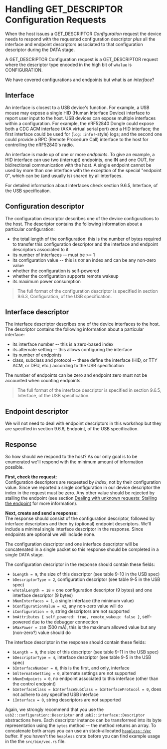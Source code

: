 # Handling GET_DESCRIPTOR Configuration Requests

When the host issues a GET_DESCRIPTOR *Configuration* request the device needs to respond with the requested configuration descriptor *plus* all the interface and endpoint descriptors associated to that configuration descriptor during the DATA stage.

 A GET_DESCRIPTOR Configuration request is a GET_DESCRIPTOR request where the descriptor type encoded in the high bit of `wValue` is CONFIGURATION.

We have covered configurations and endpoints but what is an *interface*?

## Interface

An interface is closest to a USB device's function. For example, a USB mouse may expose a single HID (Human Interface Device) interface to report user input to the host. USB devices can expose multiple interfaces within a configuration. For example, the nRF52840 Dongle could expose both a CDC ACM interface (AKA virtual serial port) *and* a HID interface; the first interface could be used for (`log::info!`-style) logs; and the second one could provide a RPC (Remote Procedure Call) interface to the host for controlling the nRF52840's radio.

An interface is made up of one or more *endpoints*. To give an example, a HID interface can use two (interrupt) endpoints, one IN and one OUT, for bidirectional communication with the host. A single endpoint cannot be used by more than one interface with the exception of the special "endpoint 0", which can be (and usually is) shared by all interfaces.

For detailed information about interfaces check section 9.6.5, Interface, of the USB specification.

## Configuration descriptor

The configuration descriptor describes one of the device configurations to the host. The descriptor contains the following information about a particular configuration:

- the total length of the configuration: this is the number of bytes required to transfer this configuration descriptor and the interface and endpoint descriptors associated to it
- its number of interfaces -- must be >= 1
- its configuration value -- this is *not* an index and can be any non-zero value
- whether the configuration is self-powered
- whether the configuration supports remote wakeup
- its maximum power consumption

> The full format of the configuration descriptor is specified in section 9.6.3, Configuration, of the USB specification.

## Interface descriptor

The interface descriptor describes one of the device interfaces to the host. The descriptor contains the following information about a particular interface:

- its interface number -- this is a zero-based index
- its alternate setting -- this allows configuring the interface
- its number of endpoints
- class, subclass and protocol -- these define the interface (HID, or TTY ACM, or DFU, etc.) according to the USB specification

The number of endpoints can be zero and endpoint zero must not be accounted when counting endpoints.
> The full format of the interface descriptor is specified in section 9.6.5, Interface, of the USB specification.

## Endpoint descriptor

We will not need to deal with endpoint descriptors in this workshop but they are specified in section 9.6.6, Endpoint, of the USB specification.

## Response

So how should we respond to the host? As our only goal is to be enumerated we'll respond with the minimum amount of information possible.

**First, check the request:**  
Configuration descriptors are requested by *index*, not by their configuration value. Since we reported a single configuration in our device descriptor the index in the request must be zero. Any other value should be rejected by stalling the endpoint (see section [Dealing with unknown requests: Stalling the endpoint](#dealing-with-unknown-requests-stalling-the-endpoint) for more information).

**Next, create and send a response:**  
The response should consist of the configuration descriptor, followed by interface descriptors and then by (optional) endpoint descriptors. We'll include a minimal single interface descriptor in the response. Since endpoints are optional we will include none.


The configuration descriptor and one interface descriptor will be concatenated in a single packet so this response should be completed in a single DATA stage.

The configuration descriptor in the response should contain these fields:

- `bLength = 9`, the size of this descriptor (see table 9-10 in the USB spec)
- `bDescriptorType = 2`, configuration descriptor (see table 9-5 in the USB spec)
- `wTotalLength = 18` = one configuration descriptor (9 bytes) and one interface descriptor (9 bytes)
- `bNumInterfaces = 1`, a single interface (the minimum value)
- `bConfigurationValue = 42`, any non-zero value will do
- `iConfiguration = 0`, string descriptors are not supported
- `bmAttributes { self_powered: true, remote_wakeup: false }`, self-powered due to the debugger connection
- `bMaxPower = 250` (500 mA), this is the maximum allowed value but any (non-zero?) value should do

The interface descriptor in the response should contain these fields:

- `bLength = 9`, the size of this descriptor (see table 9-11 in the USB spec)
- `bDescriptorType = 4`, interface descriptor (see table 9-5 in the USB spec)
- `bInterfaceNumber = 0`, this is the first, and only, interface
- `bAlternateSetting = 0`, alternate settings are not supported
- `bNumEndpoints = 0`, no endpoint associated to this interface (other than the control endpoint)
- `bInterfaceClass = bInterfaceSubClass = bInterfaceProtocol = 0`, does not adhere to any specified USB interface
- `iInterface = 0`, string descriptors are not supported

Again, we strongly recommend that you use the `usb2::configuration::Descriptor` and `usb2::interface::Descriptor` abstractions here. Each descriptor instance can be transformed into its byte representation using the `bytes` method -- the method returns an array. To concatenate both arrays you can use an stack-allocated [`heapless::Vec`] buffer. If you haven't the `heapless` crate before you can find example usage in the the `src/bin/vec.rs` file.

[`heapless::Vec`]: https://docs.rs/heapless/0.5.5/heapless/struct.Vec.html
